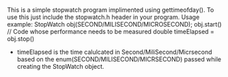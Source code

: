 This is a simple stopwatch program implimented using gettimeofday().
To use this just include the stopwatch.h header in your program.
Usage example:
  StopWatch obj(SECOND/MILISECOND/MICROSECOND);
  obj.start()
  // Code whose performance needs to be measured
  double timeElapsed = obj.stop()
- timeElapsed is the time calulcated in Second/MiliSecond/Micrsecond based on the enum(SECOND/MILISECOND/MICRSECOND) passed
  while creating the StopWatch object.
